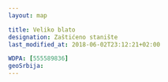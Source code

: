 ```yaml
---
layout: map

title: Veliko blato
designation: Zaštićeno stanište
last_modified_at: 2018-06-02T23:12:21+02:00

WDPA: [555589836]
geoSrbija:
---
```

